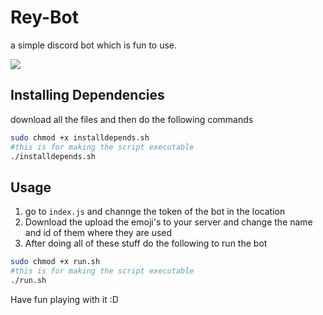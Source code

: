 # Rey-Bot

a simple discord bot which is fun to use.


<img src="https://cdn.discordapp.com/attachments/774847277092962345/774847506777374772/standard.gif">


## Installing Dependencies

download all the files and then do the following commands

```bash
sudo chmod +x installdepends.sh
#this is for making the script executable
./installdepends.sh
```

## Usage

1. go to `index.js` and channge the token of the bot in the location
2. Download the upload the emoji's to your server and change the name and id of them where they are used
2. After doing all of these stuff do the following to run the bot
```bash
sudo chmod +x run.sh
#this is for making the script executable
./run.sh
```

Have fun playing with it :D 
